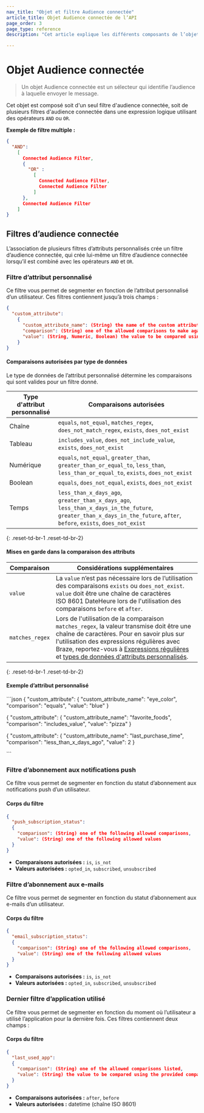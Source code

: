 ```yaml
---
nav_title: "Objet et filtre Audience connectée"
article_title: Objet Audience connectée de l’API
page_order: 3
page_type: reference
description: "Cet article explique les différents composants de l’objet Audience connectée et les filtres qui le créent."

---
```


# Objet Audience connectée

> Un objet Audience connectée est un sélecteur qui identifie l’audience à laquelle envoyer le message. 

Cet objet est composé soit d'un seul filtre d'audience connectée, soit de plusieurs filtres d'audience connectée dans une expression logique utilisant des opérateurs `AND` ou `OR`.

**Exemple de filtre multiple :**

```json
{
  "AND":
    [
      Connected Audience Filter,
      {
        "OR" :
          [
            Connected Audience Filter,
            Connected Audience Filter
          ]
      },
      Connected Audience Filter
    ]
}
```

## Filtres d’audience connectée

L’association de plusieurs filtres d’attributs personnalisés crée un filtre d’audience connectée, qui crée lui-même un filtre d’audience connectée lorsqu’il est combiné avec les opérateurs `AND` et `OR`.

### Filtre d’attribut personnalisé

Ce filtre vous permet de segmenter en fonction de l’attribut personnalisé d’un utilisateur. Ces filtres contiennent jusqu’à trois champs :

```json
{
  "custom_attribute":
    {
      "custom_attribute_name": (String) the name of the custom attribute to filter on,
      "comparison": (String) one of the allowed comparisons to make against the provided value,
      "value": (String, Numeric, Boolean) the value to be compared using the provided comparison
    }
}
```

#### Comparaisons autorisées par type de données

Le type de données de l’attribut personnalisé détermine les comparaisons qui sont valides pour un filtre donné.

| Type d'attribut personnalisé | Comparaisons autorisées |
| ---------------------| --------------- |
| Chaîne | `equals`, `not_equal`, `matches_regex`, `does_not_match_regex`, `exists`, `does_not_exist` |
| Tableau | `includes_value`, `does_not_include_value`, `exists`, `does_not_exist` |
| Numérique | `equals`, `not_equal`, `greater_than`, `greater_than_or_equal_to`, `less_than`, `less_than_or_equal_to`, `exists`, `does_not_exist` |
| Boolean | `equals`, `does_not_equal`, `exists`, `does_not_exist` |
| Temps | `less_than_x_days_ago`, `greater_than_x_days_ago`, `less_than_x_days_in_the_future`, `greater_than_x_days_in_the_future`, `after`, `before`, `exists`, `does_not_exist` |
{: .reset-td-br-1 .reset-td-br-2}

#### Mises en garde dans la comparaison des attributs

| Comparaison | Considérations supplémentaires |
| --- | --- |
| `value` | La `value` n’est pas nécessaire lors de l’utilisation des comparaisons `exists` ou `does_not_exist`. `value` doit être une chaîne de caractères ISO 8601 DateHeure lors de l'utilisation des comparaisons `before` et `after`. |
|`matches_regex` | Lors de l'utilisation de la comparaison `matches_regex`, la valeur transmise doit être une chaîne de caractères. Pour en savoir plus sur l'utilisation des expressions régulières avec Braze, reportez-vous à [Expressions régulières]({{site.baseurl}}/user_guide/engagement_tools/segments/regex/#regex-with-braze) et [types de données d'attributs personnalisés]({{site.baseurl}}/developer_guide/platform_wide/analytics_overview/#custom-attribute-data-types). |
{: .reset-td-br-1 .reset-td-br-2}

#### Exemple d’attribut personnalisé

\`\`\`json
{
"custom_attribute":
{
"custom_attribute_name": "eye_color",
"comparison": "equals",
"value": "blue"
}
  

{
"custom_attribute":
{
"custom_attribute_name": "favorite_foods",
"comparison": "includes_value",
"value": "pizza"
}
  

{
"custom_attribute":
{
"custom_attribute_name": "last_purchase_time",
"comparison": "less_than_x_days_ago",
"value": 2
}
  
  \`\`\`
### Filtre d’abonnement aux notifications push

Ce filtre vous permet de segmenter en fonction du statut d’abonnement aux notifications push d’un utilisateur.

#### Corps du filtre

```json
{
  "push_subscription_status":
  {
    "comparison": (String) one of the following allowed comparisons,
    "value": (String) one of the following allowed values
  }
}
```

- **Comparaisons autorisées :** `is`, `is_not`
- **Valeurs autorisées :** `opted_in`, `subscribed`, `unsubscribed`

### Filtre d’abonnement aux e-mails

Ce filtre vous permet de segmenter en fonction du statut d’abonnement aux e-mails d’un utilisateur.

#### Corps du filtre

```json
{
  "email_subscription_status":
  {
    "comparison": (String) one of the following allowed comparisons,
    "value": (String) one of the following allowed values
  }
}
```

- **Comparaisons autorisées :** `is`, `is_not`
- **Valeurs autorisées :** `opted_in`, `subscribed`, `unsubscribed`

### Dernier filtre d’application utilisé

Ce filtre vous permet de segmenter en fonction du moment où l’utilisateur a utilisé l’application pour la dernière fois. Ces filtres contiennent deux champs :

#### Corps du filtre
```json
{
  "last_used_app":
  {
    "comparison": (String) one of the allowed comparisons listed,
    "value": (String) the value to be compared using the provided comparison
  }
}
```

- **Comparaisons autorisées :** `after`, `before`
- **Valeurs autorisées :** datetime (chaîne ISO 8601)

